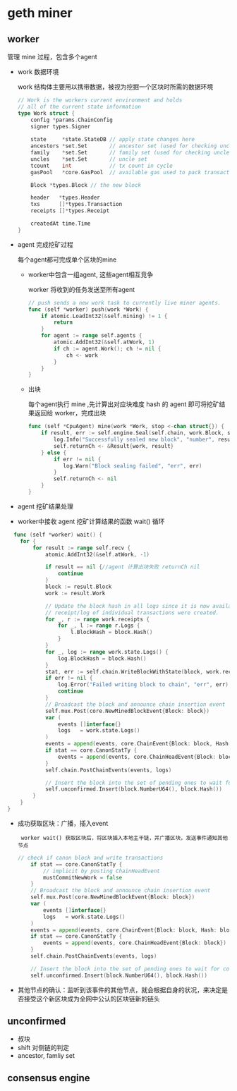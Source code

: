 # geth miner

## worker 

  管理 mine 过程，包含多个agent
* work 数据环境
  
  work 结构体主要用以携带数据，被视为挖掘一个区块时所需的数据环境
  ```go
  // Work is the workers current environment and holds
  // all of the current state information
  type Work struct {
      config *params.ChainConfig
      signer types.Signer
      
      state     *state.StateDB // apply state changes here
	  ancestors *set.Set       // ancestor set (used for checking uncle parent validity)
	  family    *set.Set       // family set (used for checking uncle invalidity)
	  uncles    *set.Set       // uncle set
	  tcount    int            // tx count in cycle
	  gasPool   *core.GasPool  // available gas used to pack transactions

	  Block *types.Block // the new block

 	  header   *types.Header
	  txs      []*types.Transaction
	  receipts []*types.Receipt

	  createdAt time.Time
  }
  ```

* agent 完成挖矿过程
  
  每个agent都可完成单个区块的mine
  * worker中包含一组agent, 这些agent相互竞争
    
    worker 将收到的任务发送至所有agent
    ```go
    // push sends a new work task to currently live miner agents.
    func (self *worker) push(work *Work) {
	    if atomic.LoadInt32(&self.mining) != 1 {
		    return
	    }
	    for agent := range self.agents {
		    atomic.AddInt32(&self.atWork, 1)
		    if ch := agent.Work(); ch != nil {
			    ch <- work
		    }
	    }
    }
    ```
	
  * 出块
    
    每个agent执行 mine ,先计算出对应块难度 hash 的 agent 即可将挖矿结果返回给 worker，完成出块 
    ```go
    func (self *CpuAgent) mine(work *Work, stop <-chan struct{}) {
	    if result, err := self.engine.Seal(self.chain, work.Block, stop); result != nil {
		    log.Info("Successfully sealed new block", "number", result.Number(), "hash", result.Hash())
		    self.returnCh <- &Result{work, result}
	    } else {
		    if err != nil {
			   log.Warn("Block sealing failed", "err", err)
		    }
		    self.returnCh <- nil
	    }
    }
    ```


* agent 挖矿结果处理
    
 * worker中接收 agent 挖矿计算结果的函数 wait() 循环

```go
  func (self *worker) wait() {
	for {
		for result := range self.recv {
			atomic.AddInt32(&self.atWork, -1)

			if result == nil {//agent 计算出块失败 returnCh nil
				continue
			}
			block := result.Block
			work := result.Work

			// Update the block hash in all logs since it is now available and not when the
			// receipt/log of individual transactions were created.
			for _, r := range work.receipts {
				for _, l := range r.Logs {
					l.BlockHash = block.Hash()
				}
			}
			for _, log := range work.state.Logs() {
				log.BlockHash = block.Hash()
			}
			stat, err := self.chain.WriteBlockWithState(block, work.receipts, work.state)
			if err != nil {
				log.Error("Failed writing block to chain", "err", err)
				continue
			}
			// Broadcast the block and announce chain insertion event
			self.mux.Post(core.NewMinedBlockEvent{Block: block})
			var (
				events []interface{}
				logs   = work.state.Logs()
			)
			events = append(events, core.ChainEvent{Block: block, Hash: block.Hash(), Logs: logs})
			if stat == core.CanonStatTy {
				events = append(events, core.ChainHeadEvent{Block: block})
			}
			self.chain.PostChainEvents(events, logs)

			// Insert the block into the set of pending ones to wait for confirmations
			self.unconfirmed.Insert(block.NumberU64(), block.Hash())
		}
	}
}
```
	

	
 * 成功获取区块：广播，插入event
    
		worker wait() 获取区块后，将区块插入本地主干链，并广播区块，发送事件通知其他节点
    
    ```go
    // check if canon block and write transactions
		if stat == core.CanonStatTy {
			// implicit by posting ChainHeadEvent
			mustCommitNewWork = false
		}
		// Broadcast the block and announce chain insertion event
		self.mux.Post(core.NewMinedBlockEvent{Block: block})
		var (
			events []interface{}
			logs   = work.state.Logs()
		)
		events = append(events, core.ChainEvent{Block: block, Hash: block.Hash(), Logs: logs})
		if stat == core.CanonStatTy {
			events = append(events, core.ChainHeadEvent{Block: block})
		}
		self.chain.PostChainEvents(events, logs)

		// Insert the block into the set of pending ones to wait for confirmations
		self.unconfirmed.Insert(block.NumberU64(), block.Hash())
    ```

  * 其他节点的确认：监听到该事件的其他节点，就会根据自身的状况，来决定是否接受这个新区块成为全网中公认的区块链新的链头
    
## unconfirmed
* 叔块
* shift 对侧链的判定
* ancestor, famliy set

## consensus engine

